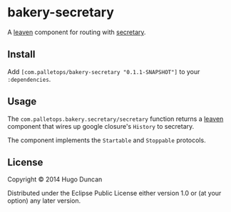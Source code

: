 # bakery-secretary

A [leaven][leaven] component for routing with [secretary][secretary].

## Install

Add `[com.palletops/bakery-secretary "0.1.1-SNAPSHOT"]` to your
`:dependencies`.

## Usage

The `com.palletops.bakery.secretary/secretary`
function returns a [leaven][leaven] component that wires up google closure's `History` to secretary.

The component implements the `Startable` and `Stoppable` protocols.

## License

Copyright © 2014 Hugo Duncan

Distributed under the Eclipse Public License either version 1.0 or (at
your option) any later version.

[secretary]:https://github.com/gf3/secretary "Secretary"
[leaven]:https://github.com/palletops/leaven "Leaven component library"
